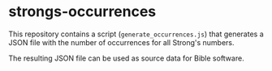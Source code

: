 # strongs-occurrences

This repository contains a script (`generate_occurrences.js`) that generates a JSON file with the number of occurrences for all Strong's numbers.

The resulting JSON file can be used as source data for Bible software.
